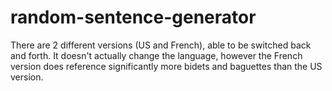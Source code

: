 # random-sentence-generator

There are 2 different versions (US and French), able to be switched back and forth. It doesn't actually change the language, however the French version does reference significantly more bidets and baguettes than the US version.
